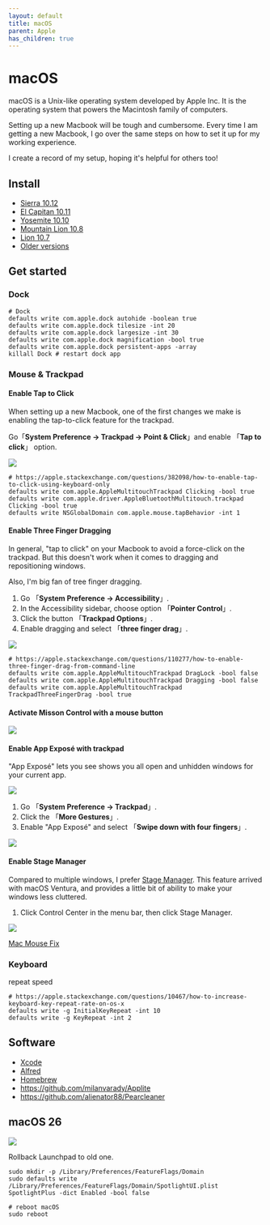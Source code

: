 ```yaml
---
layout: default
title: macOS
parent: Apple
has_children: true
---
```


# macOS

macOS is a Unix-like operating system developed by Apple Inc. It is the operating system that powers the Macintosh family of computers.

Setting up a new Macbook will be tough and cumbersome. Every time I am getting a new Macbook, I go over the same steps on how to set it up for my working experience.

I create a record of my setup, hoping it's helpful for others too!

## Install

+ [Sierra 10.12](http://updates-http.cdn-apple.com/2019/cert/061-39476-20191023-48f365f4-0015-4c41-9f44-39d3d2aca067/InstallOS.dmg)
+ [El Capitan 10.11](http://updates-http.cdn-apple.com/2019/cert/061-41424-20191024-218af9ec-cf50-4516-9011-228c78eda3d2/InstallMacOSX.dmg)
+ [Yosemite 10.10](http://updates-http.cdn-apple.com/2019/cert/061-41343-20191023-02465f92-3ab5-4c92-bfe2-b725447a070d/InstallMacOSX.dmg)
+ [Mountain Lion 10.8](https://updates.cdn-apple.com/2021/macos/031-0627-20210614-90D11F33-1A65-42DD-BBEA-E1D9F43A6B3F/InstallMacOSX.dmg)
+ [Lion 10.7](https://updates.cdn-apple.com/2021/macos/041-7683-20210614-E610947E-C7CE-46EB-8860-D26D71F0D3EA/InstallMacOSX.dmg)
+ [Older versions](https://support.apple.com/en-gb/102662)

## Get started

### Dock

```shell
# Dock
defaults write com.apple.dock autohide -boolean true
defaults write com.apple.dock tilesize -int 20
defaults write com.apple.dock largesize -int 30
defaults write com.apple.dock magnification -bool true
defaults write com.apple.dock persistent-apps -array
killall Dock # restart dock app
```

### Mouse & Trackpad

#### Enable Tap to Click

When setting up a new Macbook, one of the first changes we make is enabling the tap-to-click feature for the trackpad.

Go「**System Preference -> Trackpad -> Point & Click**」and enable 「**Tap to click**」 option.

![](https://raw.githubusercontent.com/maoxiaoke/setup-a-mac-for-frontend-dev/main/enable-tap-to-click.png)

```shell
# https://apple.stackexchange.com/questions/382098/how-to-enable-tap-to-click-using-keyboard-only
defaults write com.apple.AppleMultitouchTrackpad Clicking -bool true
defaults write com.apple.driver.AppleBluetoothMultitouch.trackpad Clicking -bool true
defaults write NSGlobalDomain com.apple.mouse.tapBehavior -int 1
```

#### Enable Three Finger Dragging

In general, "tap to click" on your Macbook to avoid a force-click on the trackpad. But this doesn't work when it comes to dragging and repositioning windows.

Also, I'm big fan of tree finger dragging.

1. Go 「**System Preference -> Accessibility**」.
2. In the Accessibility sidebar, choose option 「**Pointer Control**」.
3. Click the button 「**Trackpad Options**」.
4. Enable dragging and select 「**three finger drag**」.

![](https://raw.githubusercontent.com/maoxiaoke/setup-a-mac-for-frontend-dev/main/enable-three-finger-drag.png)

```shell
# https://apple.stackexchange.com/questions/110277/how-to-enable-three-finger-drag-from-command-line
defaults write com.apple.AppleMultitouchTrackpad DragLock -bool false
defaults write com.apple.AppleMultitouchTrackpad Dragging -bool false
defaults write com.apple.AppleMultitouchTrackpad TrackpadThreeFingerDrag -bool true
```

#### Activate Misson Control with a mouse button

![](https://raw.githubusercontent.com/maoxiaoke/setup-a-mac-for-frontend-dev/main/mouse-mission-control.png)


#### Enable App Exposé with trackpad

"App Exposé" lets you see shows you all open and unhidden windows for your current app.

![](https://raw.githubusercontent.com/maoxiaoke/setup-a-mac-for-frontend-dev/main/app-exposé.png)

1. Go 「**System Preference -> Trackpad**」.
2. Click the 「**More Gestures**」.
3. Enable "App Exposé" and select 「**Swipe down with four fingers**」.

![](https://raw.githubusercontent.com/maoxiaoke/setup-a-mac-for-frontend-dev/main/enable-app-exposé.png)

#### Enable Stage Manager

Compared to multiple windows, I prefer [Stage Manager](https://support.apple.com/en-ph/102355). This feature arrived with macOS Ventura, and provides a little bit of ability to make your windows less cluttered.

1. Click Control Center in the menu bar, then click Stage Manager.

![](https://raw.githubusercontent.com/maoxiaoke/setup-a-mac-for-frontend-dev/main/enable-stage-manager.png)

[Mac Mouse Fix](https://github.com/lsongdev/mac-mouse-fix)


### Keyboard

repeat speed

```shell
# https://apple.stackexchange.com/questions/10467/how-to-increase-keyboard-key-repeat-rate-on-os-x
defaults write -g InitialKeyRepeat -int 10
defaults write -g KeyRepeat -int 2
```

## Software

+ [Xcode](./xcode)
+ [Alfred](./alfred)
+ [Homebrew](./brew)
+ <https://github.com/milanvarady/Applite>
+ <https://github.com/alienator88/Pearcleaner>

## macOS 26

![](https://www.apple.com/newsroom/images/2025/06/macos-tahoe-26-makes-the-mac-more-capable-productive-and-intelligent-than-ever/article/Apple-WWDC25-macOS-Tahoe-26-hero-250609_big.jpg.large.jpg)

Rollback Launchpad to old one.

```shell
sudo mkdir -p /Library/Preferences/FeatureFlags/Domain
sudo defaults write /Library/Preferences/FeatureFlags/Domain/SpotlightUI.plist SpotlightPlus -dict Enabled -bool false

# reboot macOS
sudo reboot
```
